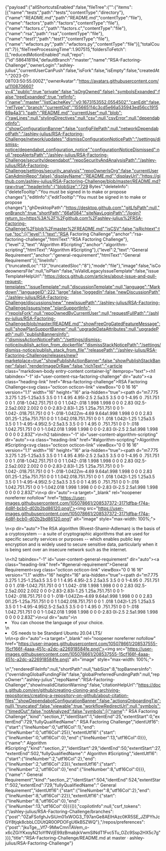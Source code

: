 {"payload":{"allShortcutsEnabled":false,"fileTree":{"":{"items":[{"name":"tests","path":"tests","contentType":"directory"},{"name":"README.md","path":"README.md","contentType":"file"},{"name":"factors","path":"factors","contentType":"file"},{"name":"factors.c","path":"factors.c","contentType":"file"},{"name":"rsa","path":"rsa","contentType":"file"},{"name":"test1","path":"test1","contentType":"file"},{"name":"wfactors.py","path":"wfactors.py","contentType":"file"}],"totalCount":7}},"fileTreeProcessingTime":1.907515,"foldersToFetch":[],"reducedMotionEnabled":null,"repo":{"id":586418194,"defaultBranch":"master","name":"RSA-Factoring-Challenge","ownerLogin":"ashley-julius","currentUserCanPush":false,"isFork":false,"isEmpty":false,"createdAt":"2023-01-08T03:50:55.000Z","ownerAvatar":"https://avatars.githubusercontent.com/u/110870660?v=4","public":true,"private":false,"isOrgOwned":false},"symbolsExpanded":false,"treeExpanded":true,"refInfo":{"name":"master","listCacheKey":"v0:1673153552.0554502","canEdit":false,"refType":"branch","currentOid":"155665114c3cd5e66a535943ed56cc191569a4a3"},"path":"README.md","currentUser":null,"blob":{"rawLines":null,"stylingDirectives":null,"csv":null,"csvError":null,"dependabotInfo":{"showConfigurationBanner":false,"configFilePath":null,"networkDependabotPath":"/ashley-julius/RSA-Factoring-Challenge/network/updates","dismissConfigurationNoticePath":"/settings/dismiss-notice/dependabot_configuration_notice","configurationNoticeDismissed":null,"repoAlertsPath":"/ashley-julius/RSA-Factoring-Challenge/security/dependabot","repoSecurityAndAnalysisPath":"/ashley-julius/RSA-Factoring-Challenge/settings/security_analysis","repoOwnerIsOrg":false,"currentUserCanAdminRepo":false},"displayName":"README.md","displayUrl":"https://github.com/ashley-julius/RSA-Factoring-Challenge/blob/master/README.md?raw=true","headerInfo":{"blobSize":"729 Bytes","deleteInfo":{"deleteTooltip":"You must be signed in to make or propose changes"},"editInfo":{"editTooltip":"You must be signed in to make or propose changes"},"ghDesktopPath":"https://desktop.github.com","gitLfsPath":null,"onBranch":true,"shortPath":"66af084","siteNavLoginPath":"/login?return_to=https%3A%2F%2Fgithub.com%2Fashley-julius%2FRSA-Factoring-Challenge%2Fblob%2Fmaster%2FREADME.md","isCSV":false,"isRichtext":true,"toc":[{"level":1,"text":"RSA Factoring Challenge","anchor":"rsa-factoring-challenge","htmlText":"RSA Factoring Challenge"},{"level":2,"text":"Algorithm #Scripting","anchor":"algorithm-scripting","htmlText":"Algorithm #Scripting"},{"level":2,"text":"General Requirement","anchor":"general-requirement","htmlText":"General Requirement"}],"lineInfo":{"truncatedLoc":"13","truncatedSloc":"8"},"mode":"file"},"image":false,"isCodeownersFile":null,"isPlain":false,"isValidLegacyIssueTemplate":false,"issueTemplateHelpUrl":"https://docs.github.com/articles/about-issue-and-pull-request-templates","issueTemplate":null,"discussionTemplate":null,"language":"Markdown","languageID":222,"large":false,"loggedIn":false,"newDiscussionPath":"/ashley-julius/RSA-Factoring-Challenge/discussions/new","newIssuePath":"/ashley-julius/RSA-Factoring-Challenge/issues/new","planSupportInfo":{"repoIsFork":null,"repoOwnedByCurrentUser":null,"requestFullPath":"/ashley-julius/RSA-Factoring-Challenge/blob/master/README.md","showFreeOrgGatedFeatureMessage":null,"showPlanSupportBanner":null,"upgradeDataAttributes":null,"upgradePath":null},"publishBannersInfo":{"dismissActionNoticePath":"/settings/dismiss-notice/publish_action_from_dockerfile","dismissStackNoticePath":"/settings/dismiss-notice/publish_stack_from_file","releasePath":"/ashley-julius/RSA-Factoring-Challenge/releases/new?marketplace=true","showPublishActionBanner":false,"showPublishStackBanner":false},"renderImageOrRaw":false,"richText":"<article class=\"markdown-body entry-content container-lg\" itemprop=\"text\"><h1 tabindex=\"-1\" id=\"user-content-rsa-factoring-challenge\" dir=\"auto\"><a class=\"heading-link\" href=\"#rsa-factoring-challenge\">RSA Factoring Challenge<svg class=\"octicon octicon-link\" viewBox=\"0 0 16 16\" version=\"1.1\" width=\"16\" height=\"16\" aria-hidden=\"true\"><path d=\"m7.775 3.275 1.25-1.25a3.5 3.5 0 1 1 4.95 4.95l-2.5 2.5a3.5 3.5 0 0 1-4.95 0 .751.751 0 0 1 .018-1.042.751.751 0 0 1 1.042-.018 1.998 1.998 0 0 0 2.83 0l2.5-2.5a2.002 2.002 0 0 0-2.83-2.83l-1.25 1.25a.751.751 0 0 1-1.042-.018.751.751 0 0 1-.018-1.042Zm-4.69 9.64a1.998 1.998 0 0 0 2.83 0l1.25-1.25a.751.751 0 0 1 1.042.018.751.751 0 0 1 .018 1.042l-1.25 1.25a3.5 3.5 0 1 1-4.95-4.95l2.5-2.5a3.5 3.5 0 0 1 4.95 0 .751.751 0 0 1-.018 1.042.751.751 0 0 1-1.042.018 1.998 1.998 0 0 0-2.83 0l-2.5 2.5a1.998 1.998 0 0 0 0 2.83Z\"></path></svg></a></h1>\n<h2 tabindex=\"-1\" id=\"user-content-algorithm-scripting\" dir=\"auto\"><a class=\"heading-link\" href=\"#algorithm-scripting\">Algorithm #Scripting<svg class=\"octicon octicon-link\" viewBox=\"0 0 16 16\" version=\"1.1\" width=\"16\" height=\"16\" aria-hidden=\"true\"><path d=\"m7.775 3.275 1.25-1.25a3.5 3.5 0 1 1 4.95 4.95l-2.5 2.5a3.5 3.5 0 0 1-4.95 0 .751.751 0 0 1 .018-1.042.751.751 0 0 1 1.042-.018 1.998 1.998 0 0 0 2.83 0l2.5-2.5a2.002 2.002 0 0 0-2.83-2.83l-1.25 1.25a.751.751 0 0 1-1.042-.018.751.751 0 0 1-.018-1.042Zm-4.69 9.64a1.998 1.998 0 0 0 2.83 0l1.25-1.25a.751.751 0 0 1 1.042.018.751.751 0 0 1 .018 1.042l-1.25 1.25a3.5 3.5 0 1 1-4.95-4.95l2.5-2.5a3.5 3.5 0 0 1 4.95 0 .751.751 0 0 1-.018 1.042.751.751 0 0 1-1.042.018 1.998 1.998 0 0 0-2.83 0l-2.5 2.5a1.998 1.998 0 0 0 0 2.83Z\"></path></svg></a></h2>\n<p dir=\"auto\"><a target=\"_blank\" rel=\"noopener noreferrer nofollow\" href=\"https://user-images.githubusercontent.com/105078661/208537372-3171dfba-f74a-4d8f-bcb0-d02b2bd86120.png\"><img src=\"https://user-images.githubusercontent.com/105078661/208537372-3171dfba-f74a-4d8f-bcb0-d02b2bd86120.png\" alt=\"image\" style=\"max-width: 100%;\"></a></p>\n<p dir=\"auto\">The RSA algorithm (Rivest-Shamir-Adleman) is the basis of a cryptosystem -- a suite of cryptographic algorithms that are used for specific security services or purposes -- which enables public key encryption and is widely used to secure sensitive data, particularly when it is being sent over an insecure network such as the internet.</p>\n<h2 tabindex=\"-1\" id=\"user-content-general-requirement\" dir=\"auto\"><a class=\"heading-link\" href=\"#general-requirement\">General Requirement<svg class=\"octicon octicon-link\" viewBox=\"0 0 16 16\" version=\"1.1\" width=\"16\" height=\"16\" aria-hidden=\"true\"><path d=\"m7.775 3.275 1.25-1.25a3.5 3.5 0 1 1 4.95 4.95l-2.5 2.5a3.5 3.5 0 0 1-4.95 0 .751.751 0 0 1 .018-1.042.751.751 0 0 1 1.042-.018 1.998 1.998 0 0 0 2.83 0l2.5-2.5a2.002 2.002 0 0 0-2.83-2.83l-1.25 1.25a.751.751 0 0 1-1.042-.018.751.751 0 0 1-.018-1.042Zm-4.69 9.64a1.998 1.998 0 0 0 2.83 0l1.25-1.25a.751.751 0 0 1 1.042.018.751.751 0 0 1 .018 1.042l-1.25 1.25a3.5 3.5 0 1 1-4.95-4.95l2.5-2.5a3.5 3.5 0 0 1 4.95 0 .751.751 0 0 1-.018 1.042.751.751 0 0 1-1.042.018 1.998 1.998 0 0 0-2.83 0l-2.5 2.5a1.998 1.998 0 0 0 0 2.83Z\"></path></svg></a></h2>\n<ul dir=\"auto\">\n<li>You can choose the language of your choice.</li>\n<li>OS needs to be Standard Ubuntu 20.04 LTS/</li>\n</ul>\n<p dir=\"auto\"><a target=\"_blank\" rel=\"noopener noreferrer nofollow\" href=\"https://user-images.githubusercontent.com/105078661/208537555-15cf166f-4aaa-451c-a2dc-a226918584fe.png\"><img src=\"https://user-images.githubusercontent.com/105078661/208537555-15cf166f-4aaa-451c-a2dc-a226918584fe.png\" alt=\"image\" style=\"max-width: 100%;\"></a></p>\n</article>","renderedFileInfo":null,"shortPath":null,"tabSize":8,"topBannersInfo":{"overridingGlobalFundingFile":false,"globalPreferredFundingPath":null,"repoOwner":"ashley-julius","repoName":"RSA-Factoring-Challenge","showInvalidCitationWarning":false,"citationHelpUrl":"https://docs.github.com/en/github/creating-cloning-and-archiving-repositories/creating-a-repository-on-github/about-citation-files","showDependabotConfigurationBanner":false,"actionsOnboardingTip":null},"truncated":false,"viewable":true,"workflowRedirectUrl":null,"symbols":{"timedOut":false,"notAnalyzed":false,"symbols":[{"name":" RSA Factoring Challenge","kind":"section_1","identStart":1,"identEnd":25,"extentStart":0,"extentEnd":729,"fullyQualifiedName":" RSA Factoring Challenge","identUtf16":{"start":{"lineNumber":0,"utf16Col":1},"end":{"lineNumber":0,"utf16Col":25}},"extentUtf16":{"start":{"lineNumber":0,"utf16Col":0},"end":{"lineNumber":13,"utf16Col":0}}},{"name":" Algorithm #Scripting","kind":"section_2","identStart":29,"identEnd":50,"extentStart":27,"extentEnd":502,"fullyQualifiedName":" Algorithm #Scripting","identUtf16":{"start":{"lineNumber":2,"utf16Col":2},"end":{"lineNumber":2,"utf16Col":23}},"extentUtf16":{"start":{"lineNumber":2,"utf16Col":0},"end":{"lineNumber":8,"utf16Col":0}}},{"name":" General Requirement","kind":"section_2","identStart":504,"identEnd":524,"extentStart":502,"extentEnd":729,"fullyQualifiedName":" General Requirement","identUtf16":{"start":{"lineNumber":8,"utf16Col":2},"end":{"lineNumber":8,"utf16Col":22}},"extentUtf16":{"start":{"lineNumber":8,"utf16Col":0},"end":{"lineNumber":13,"utf16Col":0}}}]}},"copilotInfo":null,"csrf_tokens":{"/ashley-julius/RSA-Factoring-Challenge/branches":{"post":"0ZaFSofghJvSiUm01xWOG3_T97anGe8AElHAzc0KR5SE_JZIPYhJcGY8tjqk8cbbLCDUtQR0OPDOFgU6kBSZWQ"},"/repos/preferences":{"post":"jkuTge__Vf7-9MwCmnTAVem_o-x6cZGiYKxoyN21oYfNVjE99zBmabjkVwmSINdT1Fvc5Tu_OZc9Ssp2HX5c7g"}}},"title":"RSA-Factoring-Challenge/README.md at master · ashley-julius/RSA-Factoring-Challenge"}